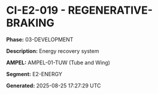 # CI-E2-019 - REGENERATIVE-BRAKING

**Phase:** 03-DEVELOPMENT

**Description:** Energy recovery system

**AMPEL:** AMPEL-01-TUW (Tube and Wing)

**Segment:** E2-ENERGY

**Generated:** 2025-08-25 17:27:29 UTC
